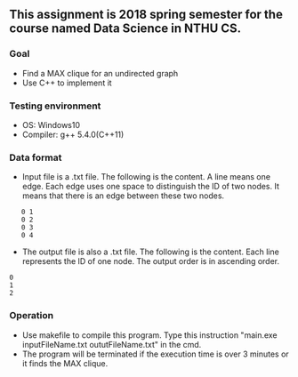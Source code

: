 ## This assignment is 2018 spring semester for the course named Data Science in NTHU CS.

### Goal
* Find a MAX clique for an undirected graph
* Use C++ to implement it

### Testing environment
* OS: Windows10
* Compiler: g\++ 5.4.0(C++11)

### Data format
* Input file is a .txt file. The following is the content. A line means one edge. Each edge uses one space to distinguish the ID of two nodes. It means that there is an edge between these two nodes.
 ```
	0 1
    0 2
    0 3
    0 4
 ```
* The output file is also a .txt file. The following is the content. Each line represents the ID of one node. The output order is in ascending order.
 ```
 0
 1
 2
 ```
 
### Operation
* Use makefile to compile this program. Type this instruction "main.exe inputFileName.txt oututFileName.txt" in the cmd.
* The program will be terminated if the execution time is over 3 minutes or it finds the MAX clique.
